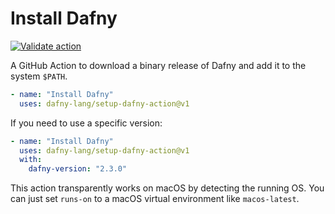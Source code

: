 # Install Dafny

[![Validate action](https://github.com/dafny-lang/setup-dafny-action/actions/workflows/main.yml/badge.svg)](https://github.com/dafny-lang/setup-dafny-action/actions/workflows/main.yml)

A GitHub Action to download a binary release of Dafny and add it to the system
`$PATH`.

```yml
- name: "Install Dafny"
  uses: dafny-lang/setup-dafny-action@v1
```

If you need to use a specific version:

```yml
- name: "Install Dafny"
  uses: dafny-lang/setup-dafny-action@v1
  with:
    dafny-version: "2.3.0"
```

This action transparently works on macOS by detecting the running OS. You can
just set `runs-on` to a macOS virtual environment like `macos-latest`.
